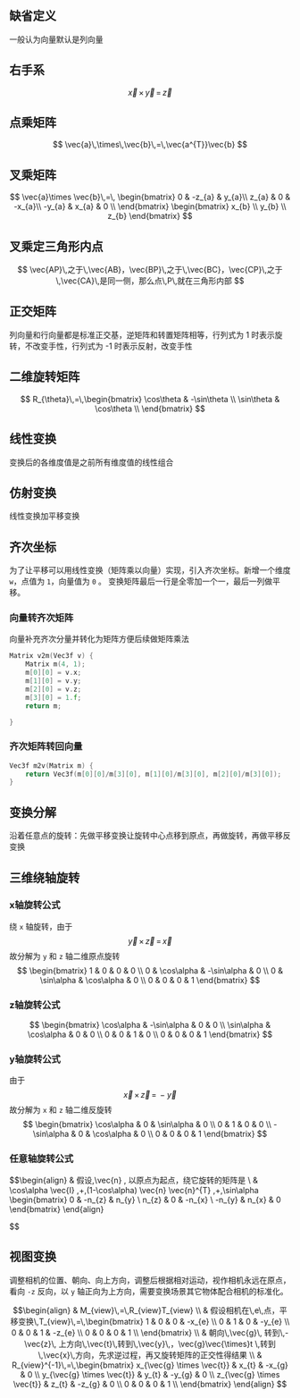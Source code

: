 
## 缺省定义

一般认为向量默认是列向量

## 右手系

$$
\vec{x}\,\times\,\vec{y}\,=\,\vec{z}
$$

## 点乘矩阵

$$
\vec{a}\,\times\,\vec{b}\,=\,\vec{a^{T}}\vec{b}
$$

## 叉乘矩阵

$$
\vec{a}\times \vec{b}\,=\,
\begin{bmatrix}
0 & -z_{a} & y_{a}\\
z_{a} & 0 & -x_{a}\\
-y_{a} & x_{a} & 0 \\
\end{bmatrix}
\begin{bmatrix}
x_{b} \\
y_{b} \\
z_{b}
\end{bmatrix}
$$


## 叉乘定三角形内点

$$
\vec{AP}\,之于\,\vec{AB}，\vec{BP}\,之于\,\vec{BC}，\vec{CP}\,之于\,\vec{CA}\,是同一侧，那么点\,P\,就在三角形内部
$$

## 正交矩阵

列向量和行向量都是标准正交基，逆矩阵和转置矩阵相等，行列式为 1 时表示旋转，不改变手性，行列式为 -1 时表示反射，改变手性

## 二维旋转矩阵

$$
R_{\theta}\,=\,\begin{bmatrix}
\cos\theta & -\sin\theta \\
\sin\theta & \cos\theta \\
\end{bmatrix}
$$


## 线性变换

变换后的各维度值是之前所有维度值的线性组合

## 仿射变换

线性变换加平移变换

## 齐次坐标

为了让平移可以用线性变换（矩阵乘以向量）实现，引入齐次坐标。新增一个维度 `w`，点值为 `1`，向量值为 `0` 。 变换矩阵最后一行是全零加一个一，最后一列做平移。 

### 向量转齐次矩阵

向量补充齐次分量并转化为矩阵方便后续做矩阵乘法
```cpp
Matrix v2m(Vec3f v) {
    Matrix m(4, 1);
    m[0][0] = v.x;
    m[1][0] = v.y;
    m[2][0] = v.z;
    m[3][0] = 1.f;
    return m;

}
```

### 齐次矩阵转回向量

```cpp
Vec3f m2v(Matrix m) {
    return Vec3f(m[0][0]/m[3][0], m[1][0]/m[3][0], m[2][0]/m[3][0]);
}
```

## 变换分解

沿着任意点的旋转：先做平移变换让旋转中心点移到原点，再做旋转，再做平移反变换


## 三维绕轴旋转

### x轴旋转公式

绕 `x`  轴旋转，由于 $$
\vec{y}\,\times\,\vec{z}\,=\,\vec{x}
$$
故分解为 `y` 和 `z` 轴二维原点旋转
$$
\begin{bmatrix}
1 & 0 & 0 & 0 \\
0 & \cos\alpha & -\sin\alpha & 0 \\
0 & \sin\alpha & \cos\alpha & 0 \\
0 & 0 & 0 & 1
\end{bmatrix}
$$
### z轴旋转公式
$$
\begin{bmatrix}
\cos\alpha & -\sin\alpha & 0 & 0 \\
\sin\alpha & \cos\alpha & 0 & 0 \\
0 & 0 & 1 & 0 \\
0 & 0 & 0 & 1
\end{bmatrix}
$$
### y轴旋转公式

由于 $$
\vec{x} \, \times \, \vec{z} \,=\,-\vec{y}
$$
故分解为 `x` 和  `z`  轴二维反旋转
$$
\begin{bmatrix}
\cos\alpha & 0 & \sin\alpha & 0 \\
0 & 1 & 0 & 0 \\
-\sin\alpha & 0 & \cos\alpha & 0 \\
0 & 0 & 0 & 1
\end{bmatrix}
$$

### 任意轴旋转公式

 $$\begin{align}
 & 假设\,\vec{n} \, 以原点为起点，绕它旋转的矩阵是 \\
 & \cos\alpha  \vec{I} \,+\,(1-\cos\alpha) \vec{n} \vec{n}^{T} \,+\,\sin\alpha   \begin{bmatrix}
0 & -n_{z} & n_{y} \\
n_{z} & 0 & -n_{x} \\
-n_{y} & n_{x} & 0
\end{bmatrix}
\end{align}

$$
##  视图变换

调整相机的位置、朝向、向上方向，调整后根据相对运动，视作相机永远在原点，看向 `-z` 反向，以 `y` 轴正向为上方向，需要变换场景其它物体配合相机的标准化。

$$\begin{align}
 & M_{view}\,=\,R_{view}T_{view} \\
 & 假设相机在\,e\,点，平移变换\,T_{view}\,=\,\begin{bmatrix}
1 & 0 & 0 & -x_{e} \\
0 & 1 & 0 & -y_{e} \\
0 & 0 & 1 & -z_{e} \\
0 & 0 & 0 & 1 \\
\end{bmatrix} \\
 & 朝向\,\vec{g}\, 转到\,-\vec{z}\, 上方向\,\vec{t}\,转到\,\vec{y}\,，\vec{g}\vec{\times}t \,转到\,\vec{x}\,方向，先求逆过程，再又旋转矩阵的正交性得结果 \\
 & R_{view}^{-1}\,=\,\begin{bmatrix}
x_{\vec{g} \times \vec{t}} & x_{t} & -x_{g} & 0 \\
y_{\vec{g} \times \vec{t}} & y_{t} & -y_{g} & 0  \\
z_{\vec{g} \times \vec{t}} & z_{t} & -z_{g} & 0  \\
0 & 0 & 0 & 1 \\
\end{bmatrix}
\end{align}
$$
